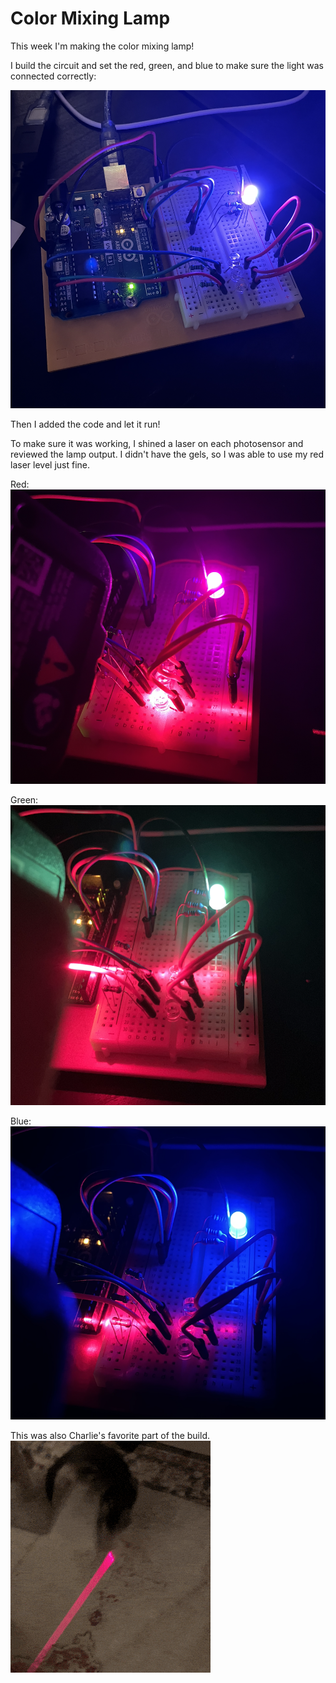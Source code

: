 # Color Mixing Lamp
This week I'm making the color mixing lamp!

I build the circuit and set the red, green, and blue to make sure the light was connected correctly:

![color mixing lamp circuit](media/circuit.png)

Then I added the code and let it run!

To make sure it was working, I shined a laser on each photosensor and reviewed the lamp output. I didn't have the gels, so I was able to use my red laser level just fine.

Red:
![Red lamp](media/red.png)

Green:
![Green lamp](media/green.png)

Blue:
![Blue lamp](media/blue.png)

This was also Charlie's favorite part of the build.
![charlie chasing the laser](media/chawlee.gif)